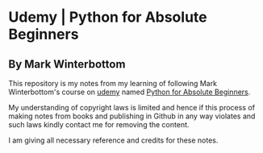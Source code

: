 # Udemy | Python for Absolute Beginners #
## By Mark Winterbottom ##

This repository is my notes from my learning of following Mark Winterbottom's course on [udemy](https://www.udemy.com) named [Python for Absolute Beginners](https://www.udemy.com/course/beginner-python/).

My understanding of copyright laws is limited and hence if this process of making notes from books and publishing in Github in any way violates and such laws kindly contact me for removing the content.

I am giving all necessary reference and credits for these notes.

